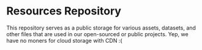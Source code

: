 # Resources Repository

This repository serves as a public storage for various assets, datasets, and other files that are used in our open-sourced or public projects. 
Yep, we have no moners for cloud storage with CDN :(


